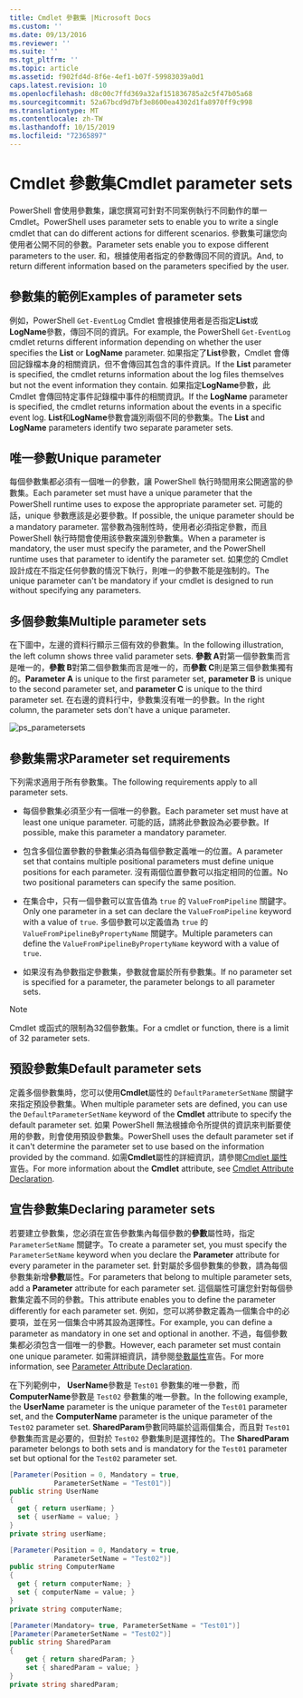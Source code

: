 ```yaml
---
title: Cmdlet 參數集 |Microsoft Docs
ms.custom: ''
ms.date: 09/13/2016
ms.reviewer: ''
ms.suite: ''
ms.tgt_pltfrm: ''
ms.topic: article
ms.assetid: f902fd4d-8f6e-4ef1-b07f-59983039a0d1
caps.latest.revision: 10
ms.openlocfilehash: d8c00c7ffd369a32af151836785a2c5f47b05a68
ms.sourcegitcommit: 52a67bcd9d7bf3e8600ea4302d1fa8970ff9c998
ms.translationtype: MT
ms.contentlocale: zh-TW
ms.lasthandoff: 10/15/2019
ms.locfileid: "72365897"
---
```

# <a name="cmdlet-parameter-sets"></a><span data-ttu-id="9ab12-102">Cmdlet 參數集</span><span class="sxs-lookup"><span data-stu-id="9ab12-102">Cmdlet parameter sets</span></span>

<span data-ttu-id="9ab12-103">PowerShell 會使用參數集，讓您撰寫可針對不同案例執行不同動作的單一 Cmdlet。</span><span class="sxs-lookup"><span data-stu-id="9ab12-103">PowerShell uses parameter sets to enable you to write a single cmdlet that can do different actions for different scenarios.</span></span> <span data-ttu-id="9ab12-104">參數集可讓您向使用者公開不同的參數。</span><span class="sxs-lookup"><span data-stu-id="9ab12-104">Parameter sets enable you to expose different parameters to the user.</span></span> <span data-ttu-id="9ab12-105">和，根據使用者指定的參數傳回不同的資訊。</span><span class="sxs-lookup"><span data-stu-id="9ab12-105">And, to return different information based on the parameters specified by the user.</span></span>

## <a name="examples-of-parameter-sets"></a><span data-ttu-id="9ab12-106">參數集的範例</span><span class="sxs-lookup"><span data-stu-id="9ab12-106">Examples of parameter sets</span></span>

<span data-ttu-id="9ab12-107">例如，PowerShell `Get-EventLog` Cmdlet 會根據使用者是否指定**List**或**LogName**參數，傳回不同的資訊。</span><span class="sxs-lookup"><span data-stu-id="9ab12-107">For example, the PowerShell `Get-EventLog` cmdlet returns different information depending on whether the user specifies the **List** or **LogName** parameter.</span></span> <span data-ttu-id="9ab12-108">如果指定了**List**參數，Cmdlet 會傳回記錄檔本身的相關資訊，但不會傳回其包含的事件資訊。</span><span class="sxs-lookup"><span data-stu-id="9ab12-108">If the **List** parameter is specified, the cmdlet returns information about the log files themselves but not the event information they contain.</span></span> <span data-ttu-id="9ab12-109">如果指定**LogName**參數，此 Cmdlet 會傳回特定事件記錄檔中事件的相關資訊。</span><span class="sxs-lookup"><span data-stu-id="9ab12-109">If the **LogName** parameter is specified, the cmdlet returns information about the events in a specific event log.</span></span> <span data-ttu-id="9ab12-110">**List**和**LogName**參數會識別兩個不同的參數集。</span><span class="sxs-lookup"><span data-stu-id="9ab12-110">The **List** and **LogName** parameters identify two separate parameter sets.</span></span>

## <a name="unique-parameter"></a><span data-ttu-id="9ab12-111">唯一參數</span><span class="sxs-lookup"><span data-stu-id="9ab12-111">Unique parameter</span></span>

<span data-ttu-id="9ab12-112">每個參數集都必須有一個唯一的參數，讓 PowerShell 執行時間用來公開適當的參數集。</span><span class="sxs-lookup"><span data-stu-id="9ab12-112">Each parameter set must have a unique parameter that the PowerShell runtime uses to expose the appropriate parameter set.</span></span> <span data-ttu-id="9ab12-113">可能的話，unique 參數應該是必要參數。</span><span class="sxs-lookup"><span data-stu-id="9ab12-113">If possible, the unique parameter should be a mandatory parameter.</span></span> <span data-ttu-id="9ab12-114">當參數為強制性時，使用者必須指定參數，而且 PowerShell 執行時間會使用該參數來識別參數集。</span><span class="sxs-lookup"><span data-stu-id="9ab12-114">When a parameter is mandatory, the user must specify the parameter, and the PowerShell runtime uses that parameter to identify the parameter set.</span></span> <span data-ttu-id="9ab12-115">如果您的 Cmdlet 設計成在不指定任何參數的情況下執行，則唯一的參數不能是強制的。</span><span class="sxs-lookup"><span data-stu-id="9ab12-115">The unique parameter can't be mandatory if your cmdlet is designed to run without specifying any parameters.</span></span>

## <a name="multiple-parameter-sets"></a><span data-ttu-id="9ab12-116">多個參數集</span><span class="sxs-lookup"><span data-stu-id="9ab12-116">Multiple parameter sets</span></span>

<span data-ttu-id="9ab12-117">在下圖中，左邊的資料行顯示三個有效的參數集。</span><span class="sxs-lookup"><span data-stu-id="9ab12-117">In the following illustration, the left column shows three valid parameter sets.</span></span> <span data-ttu-id="9ab12-118">**參數 A**對第一個參數集而言是唯一的，**參數 B**對第二個參數集而言是唯一的，而**參數 C**則是第三個參數集獨有的。</span><span class="sxs-lookup"><span data-stu-id="9ab12-118">**Parameter A** is unique to the first parameter set, **parameter B** is unique to the second parameter set, and **parameter C** is unique to the third parameter set.</span></span> <span data-ttu-id="9ab12-119">在右邊的資料行中，參數集沒有唯一的參數。</span><span class="sxs-lookup"><span data-stu-id="9ab12-119">In the right column, the parameter sets don't have a unique parameter.</span></span>

![ps_parametersets](../media/ps-parametersets.gif)

## <a name="parameter-set-requirements"></a><span data-ttu-id="9ab12-121">參數集需求</span><span class="sxs-lookup"><span data-stu-id="9ab12-121">Parameter set requirements</span></span>

<span data-ttu-id="9ab12-122">下列需求適用于所有參數集。</span><span class="sxs-lookup"><span data-stu-id="9ab12-122">The following requirements apply to all parameter sets.</span></span>

- <span data-ttu-id="9ab12-123">每個參數集必須至少有一個唯一的參數。</span><span class="sxs-lookup"><span data-stu-id="9ab12-123">Each parameter set must have at least one unique parameter.</span></span> <span data-ttu-id="9ab12-124">可能的話，請將此參數設為必要參數。</span><span class="sxs-lookup"><span data-stu-id="9ab12-124">If possible, make this parameter a mandatory parameter.</span></span>

- <span data-ttu-id="9ab12-125">包含多個位置參數的參數集必須為每個參數定義唯一的位置。</span><span class="sxs-lookup"><span data-stu-id="9ab12-125">A parameter set that contains multiple positional parameters must define unique positions for each parameter.</span></span> <span data-ttu-id="9ab12-126">沒有兩個位置參數可以指定相同的位置。</span><span class="sxs-lookup"><span data-stu-id="9ab12-126">No two positional parameters can specify the same position.</span></span>

- <span data-ttu-id="9ab12-127">在集合中，只有一個參數可以宣告值為 `true` 的 `ValueFromPipeline` 關鍵字。</span><span class="sxs-lookup"><span data-stu-id="9ab12-127">Only one parameter in a set can declare the `ValueFromPipeline` keyword with a value of `true`.</span></span>
  <span data-ttu-id="9ab12-128">多個參數可以定義值為 `true` 的 `ValueFromPipelineByPropertyName` 關鍵字。</span><span class="sxs-lookup"><span data-stu-id="9ab12-128">Multiple parameters can define the `ValueFromPipelineByPropertyName` keyword with a value of `true`.</span></span>

- <span data-ttu-id="9ab12-129">如果沒有為參數指定參數集，參數就會屬於所有參數集。</span><span class="sxs-lookup"><span data-stu-id="9ab12-129">If no parameter set is specified for a parameter, the parameter belongs to all parameter sets.</span></span>

> [!NOTE]
> <span data-ttu-id="9ab12-130">Cmdlet 或函式的限制為32個參數集。</span><span class="sxs-lookup"><span data-stu-id="9ab12-130">For a cmdlet or function, there is a limit of 32 parameter sets.</span></span>

## <a name="default-parameter-sets"></a><span data-ttu-id="9ab12-131">預設參數集</span><span class="sxs-lookup"><span data-stu-id="9ab12-131">Default parameter sets</span></span>

<span data-ttu-id="9ab12-132">定義多個參數集時，您可以使用**Cmdlet**屬性的 `DefaultParameterSetName` 關鍵字來指定預設參數集。</span><span class="sxs-lookup"><span data-stu-id="9ab12-132">When multiple parameter sets are defined, you can use the `DefaultParameterSetName` keyword of the **Cmdlet** attribute to specify the default parameter set.</span></span> <span data-ttu-id="9ab12-133">如果 PowerShell 無法根據命令所提供的資訊來判斷要使用的參數，則會使用預設參數集。</span><span class="sxs-lookup"><span data-stu-id="9ab12-133">PowerShell uses the default parameter set if it can't determine the parameter set to use based on the information provided by the command.</span></span> <span data-ttu-id="9ab12-134">如需**Cmdlet**屬性的詳細資訊，請參閱[Cmdlet 屬性](./cmdlet-attribute-declaration.md)宣告。</span><span class="sxs-lookup"><span data-stu-id="9ab12-134">For more information about the **Cmdlet** attribute, see [Cmdlet Attribute Declaration](./cmdlet-attribute-declaration.md).</span></span>

## <a name="declaring-parameter-sets"></a><span data-ttu-id="9ab12-135">宣告參數集</span><span class="sxs-lookup"><span data-stu-id="9ab12-135">Declaring parameter sets</span></span>

<span data-ttu-id="9ab12-136">若要建立參數集，您必須在宣告參數集內每個參數的**參數**屬性時，指定 `ParameterSetName` 關鍵字。</span><span class="sxs-lookup"><span data-stu-id="9ab12-136">To create a parameter set, you must specify the `ParameterSetName` keyword when you declare the **Parameter** attribute for every parameter in the parameter set.</span></span> <span data-ttu-id="9ab12-137">針對屬於多個參數集的參數，請為每個參數集新增**參數**屬性。</span><span class="sxs-lookup"><span data-stu-id="9ab12-137">For parameters that belong to multiple parameter sets, add a **Parameter** attribute for each parameter set.</span></span> <span data-ttu-id="9ab12-138">這個屬性可讓您針對每個參數集定義不同的參數。</span><span class="sxs-lookup"><span data-stu-id="9ab12-138">This attribute enables you to define the parameter differently for each parameter set.</span></span> <span data-ttu-id="9ab12-139">例如，您可以將參數定義為一個集合中的必要項，並在另一個集合中將其設為選擇性。</span><span class="sxs-lookup"><span data-stu-id="9ab12-139">For example, you can define a parameter as mandatory in one set and optional in another.</span></span> <span data-ttu-id="9ab12-140">不過，每個參數集都必須包含一個唯一的參數。</span><span class="sxs-lookup"><span data-stu-id="9ab12-140">However, each parameter set must contain one unique parameter.</span></span> <span data-ttu-id="9ab12-141">如需詳細資訊，請參閱[參數屬性](parameter-attribute-declaration.md)宣告。</span><span class="sxs-lookup"><span data-stu-id="9ab12-141">For more information, see [Parameter Attribute Declaration](parameter-attribute-declaration.md).</span></span>

<span data-ttu-id="9ab12-142">在下列範例中， **UserName**參數是 `Test01` 參數集的唯一參數，而**ComputerName**參數是 `Test02` 參數集的唯一參數。</span><span class="sxs-lookup"><span data-stu-id="9ab12-142">In the following example, the **UserName** parameter is the unique parameter of the `Test01` parameter set, and the **ComputerName** parameter is the unique parameter of the `Test02` parameter set.</span></span> <span data-ttu-id="9ab12-143">**SharedParam**參數同時屬於這兩個集合，而且對 `Test01` 參數集而言是必要的，但對於 `Test02` 參數集則是選擇性的。</span><span class="sxs-lookup"><span data-stu-id="9ab12-143">The **SharedParam** parameter belongs to both sets and is mandatory for the `Test01` parameter set but optional for the `Test02` parameter set.</span></span>

```csharp
[Parameter(Position = 0, Mandatory = true,
           ParameterSetName = "Test01")]
public string UserName
{
  get { return userName; }
  set { userName = value; }
}
private string userName;

[Parameter(Position = 0, Mandatory = true,
           ParameterSetName = "Test02")]
public string ComputerName
{
  get { return computerName; }
  set { computerName = value; }
}
private string computerName;

[Parameter(Mandatory= true, ParameterSetName = "Test01")]
[Parameter(ParameterSetName = "Test02")]
public string SharedParam
{
    get { return sharedParam; }
    set { sharedParam = value; }
}
private string sharedParam;
```
